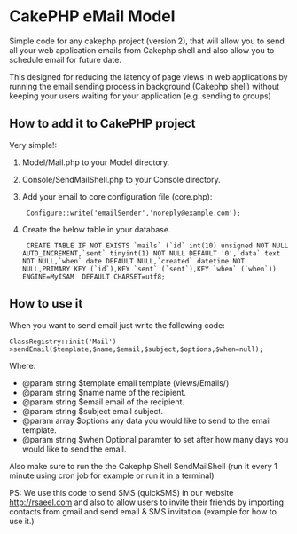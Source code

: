 CakePHP eMail Model
============================================================

Simple code for any cakephp project (version 2), that will allow you to send all your web application emails from Cakephp shell and also allow you to schedule email for future date.

This designed for reducing the latency of page views in web applications by running the email sending process in background (Cakephp shell) without keeping your users waiting for your application (e.g. sending to groups)

How to add it to CakePHP project
-------------------------------------------------------

Very simple!:

1. Model/Mail.php to your Model directory.
2. Console/SendMailShell.php to your Console directory.
3. Add your email to core configuration file (core.php):

		Configure::write('emailSender','noreply@example.com');
		
4. Create the below table in your database.

		CREATE TABLE IF NOT EXISTS `mails` (`id` int(10) unsigned NOT NULL AUTO_INCREMENT,`sent` tinyint(1) NOT NULL DEFAULT '0',`data` text NOT NULL,`when` date DEFAULT NULL,`created` datetime NOT NULL,PRIMARY KEY (`id`),KEY `sent` (`sent`),KEY `when` (`when`)) ENGINE=MyISAM  DEFAULT CHARSET=utf8;

How to use it
-------------------------------------------------------

When you want to send email just write the following code:

	ClassRegistry::init('Mail')->sendEmail($template,$name,$email,$subject,$options,$when=null);

Where:

 * @param string $template email template (views/Emails/)
 * @param string $name name of the recipient.
 * @param string $email email of the recipient.
 * @param string $subject email subject.
 * @param array $options any data you would like to send to the email template.
 * @param string $when Optional paramter to set after how many days you would like to send the email.
 
 Also make sure to run the the Cakephp Shell SendMailShell (run it every 1 minute using cron job for example or run it in a terminal)


PS:
We use this code to send SMS (quickSMS) in our website http://rsaeel.com and also to allow users to invite their friends by importing contacts from gmail and send email & SMS invitation (example for how to use it.)